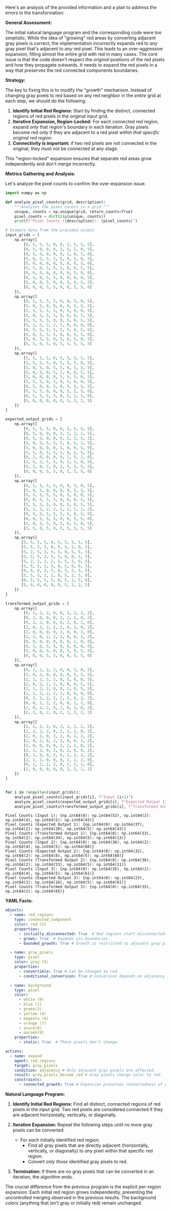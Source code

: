 Here's an analysis of the provided information and a plan to address the errors in the transformation:

**General Assessment:**

The initial natural language program and the corresponding code were too simplistic. While the idea of "growing" red areas by converting adjacent gray pixels is correct, the implementation incorrectly expands red to *any* gray pixel that's adjacent to *any* red pixel. This leads to an over-aggressive expansion, filling almost the entire grid with red in many cases. The core issue is that the code doesn't respect the *original* positions of the red pixels and how they propagate outwards. It needs to expand the red pixels in a way that preserves the red connected components boundaries.

**Strategy:**

The key to fixing this is to modify the "growth" mechanism. Instead of changing gray pixels to red based on any red neighbor in the *entire* grid at each step, we should do the following:

1.  **Identify Initial Red Regions:** Start by finding the distinct, connected regions of red pixels in the *original* input grid.
2.  **Iterative Expansion, Region-Locked:** For each connected red region, expand *only* that region's boundary in each iteration. Gray pixels become red only if they are adjacent to a red pixel *within that specific original red region*.
3. **Connectivity is important:** if two red pixels are not connected in the original, they must not be connected at any stage.

This "region-locked" expansion ensures that separate red areas grow independently and don't merge incorrectly.

**Metrics Gathering and Analysis:**

Let's analyze the pixel counts to confirm the over-expansion issue.


``` python
import numpy as np

def analyze_pixel_counts(grid, description):
    """Analyzes the pixel counts in a grid."""
    unique, counts = np.unique(grid, return_counts=True)
    pixel_counts = dict(zip(unique, counts))
    print(f"Pixel Counts ({description}): {pixel_counts}")

# Example data from the provided output
input_grids = [
    np.array([
        [0, 5, 5, 5, 0, 0, 2, 5, 5, 5],
        [0, 5, 0, 0, 0, 2, 5, 2, 0, 5],
        [0, 5, 5, 0, 0, 0, 2, 0, 5, 0],
        [5, 0, 5, 5, 5, 5, 0, 5, 0, 5],
        [5, 0, 0, 0, 0, 5, 0, 0, 5, 0],
        [5, 5, 0, 5, 5, 5, 0, 0, 5, 5],
        [0, 0, 0, 0, 0, 0, 0, 5, 0, 0],
        [0, 5, 0, 5, 5, 0, 0, 0, 0, 5],
        [5, 0, 0, 5, 0, 0, 5, 0, 5, 5],
        [0, 0, 0, 5, 5, 0, 0, 5, 5, 0]
    ]),
    np.array([
        [0, 5, 5, 5, 5, 0, 0, 5, 0, 5],
        [5, 0, 5, 0, 0, 0, 0, 5, 5, 5],
        [5, 5, 5, 5, 5, 0, 5, 0, 0, 5],
        [5, 0, 5, 5, 5, 0, 0, 0, 5, 5],
        [5, 5, 5, 5, 0, 0, 5, 0, 5, 5],
        [5, 2, 2, 2, 2, 5, 0, 0, 0, 0],
        [0, 5, 5, 5, 5, 5, 5, 0, 5, 5],
        [0, 0, 5, 5, 5, 0, 0, 5, 5, 0],
        [5, 0, 5, 5, 0, 5, 0, 5, 0, 5],
        [5, 5, 0, 5, 0, 5, 5, 5, 5, 5]
    ]),
    np.array([
        [5, 5, 5, 5, 0, 5, 5, 5, 5, 5],
        [5, 5, 5, 5, 0, 5, 5, 5, 0, 5],
        [5, 0, 5, 0, 5, 5, 0, 5, 5, 5],
        [5, 0, 5, 0, 5, 5, 0, 0, 5, 5],
        [5, 0, 0, 0, 0, 5, 5, 5, 0, 5],
        [5, 5, 5, 0, 5, 0, 5, 0, 0, 5],
        [0, 5, 0, 0, 5, 0, 5, 5, 5, 5],
        [5, 5, 5, 0, 0, 0, 5, 2, 5, 0],
        [0, 5, 5, 5, 5, 0, 5, 2, 5, 0],
        [5, 0, 0, 0, 0, 0, 5, 2, 2, 5]
    ])
]

expected_output_grids = [
    np.array([
        [0, 5, 5, 5, 0, 0, 2, 5, 5, 5],
        [0, 5, 0, 0, 0, 2, 5, 2, 2, 5],
        [0, 5, 5, 0, 0, 0, 2, 2, 5, 2],
        [5, 0, 5, 5, 5, 5, 0, 5, 2, 5],
        [5, 0, 0, 0, 0, 5, 0, 0, 5, 0],
        [5, 5, 0, 5, 5, 5, 0, 2, 5, 5],
        [0, 2, 0, 0, 0, 0, 2, 5, 2, 0],
        [2, 5, 2, 5, 5, 0, 2, 2, 0, 5],
        [5, 2, 0, 5, 0, 2, 5, 2, 5, 5],
        [0, 0, 0, 5, 5, 0, 2, 5, 5, 0]
    ]),
    np.array([
        [0, 5, 5, 5, 5, 0, 0, 5, 0, 5],
        [5, 0, 5, 0, 0, 0, 0, 5, 5, 5],
        [5, 5, 5, 5, 5, 0, 5, 0, 0, 5],
        [5, 0, 5, 5, 5, 0, 0, 0, 5, 5],
        [5, 5, 5, 5, 0, 0, 5, 0, 5, 5],
        [5, 2, 2, 2, 2, 5, 2, 2, 2, 2],
        [0, 5, 5, 5, 5, 5, 5, 0, 5, 5],
        [0, 0, 5, 5, 5, 0, 0, 5, 5, 0],
        [5, 0, 5, 5, 0, 5, 0, 5, 0, 5],
        [5, 5, 0, 5, 0, 5, 5, 5, 5, 5]
    ]),
    np.array([
       [5, 5, 5, 5, 0, 5, 5, 5, 5, 5],
       [5, 5, 5, 5, 0, 5, 5, 5, 0, 5],
       [5, 2, 5, 2, 5, 5, 0, 5, 5, 5],
       [5, 2, 5, 2, 5, 5, 0, 0, 5, 5],
       [5, 2, 2, 2, 2, 5, 5, 5, 0, 5],
       [5, 5, 5, 2, 5, 0, 5, 0, 0, 5],
       [0, 5, 0, 2, 5, 0, 5, 5, 5, 5],
       [5, 5, 5, 2, 2, 0, 5, 2, 5, 0],
       [0, 5, 5, 5, 5, 0, 5, 2, 5, 0],
       [5, 0, 0, 0, 0, 0, 5, 2, 2, 5]
    ])
]

transformed_output_grids = [
    np.array([
        [0, 2, 2, 2, 0, 0, 2, 2, 2, 2],
        [0, 2, 0, 0, 0, 2, 2, 2, 0, 2],
        [0, 2, 2, 0, 0, 0, 2, 0, 2, 0],
        [2, 0, 2, 2, 2, 2, 0, 2, 0, 2],
        [2, 0, 0, 0, 0, 2, 0, 0, 2, 0],
        [2, 2, 0, 2, 2, 2, 0, 0, 2, 2],
        [0, 0, 0, 0, 0, 0, 0, 2, 0, 0],
        [0, 5, 0, 5, 5, 0, 0, 0, 0, 5],
        [5, 0, 0, 5, 0, 0, 5, 0, 5, 5],
        [0, 0, 0, 5, 5, 0, 0, 5, 5, 0]
    ]),
    np.array([
        [0, 2, 2, 2, 2, 0, 0, 5, 0, 5],
        [2, 0, 2, 0, 0, 0, 0, 5, 5, 5],
        [2, 2, 2, 2, 2, 0, 5, 0, 0, 5],
        [2, 0, 2, 2, 2, 0, 0, 0, 5, 5],
        [2, 2, 2, 2, 0, 0, 2, 0, 5, 5],
        [2, 2, 2, 2, 2, 2, 0, 0, 0, 0],
        [0, 2, 2, 2, 2, 2, 2, 0, 2, 2],
        [0, 0, 2, 2, 2, 0, 0, 2, 2, 0],
        [2, 0, 2, 2, 0, 2, 0, 2, 0, 2],
        [2, 2, 0, 2, 0, 2, 2, 2, 2, 2]
    ]),
    np.array([
        [2, 2, 2, 2, 0, 2, 2, 2, 2, 2],
        [2, 2, 2, 2, 0, 2, 2, 2, 0, 2],
        [2, 0, 2, 0, 2, 2, 0, 2, 2, 2],
        [2, 0, 2, 0, 2, 2, 0, 0, 2, 2],
        [2, 0, 0, 0, 0, 2, 2, 2, 0, 2],
        [2, 2, 2, 0, 2, 0, 2, 0, 0, 2],
        [0, 2, 0, 0, 2, 0, 2, 2, 2, 2],
        [2, 2, 2, 0, 0, 0, 2, 2, 2, 0],
        [0, 2, 2, 2, 2, 0, 2, 2, 2, 0],
        [2, 0, 0, 0, 0, 0, 2, 2, 2, 2]
    ])
]


for i in range(len(input_grids)):
    analyze_pixel_counts(input_grids[i], f"Input {i+1}")
    analyze_pixel_counts(expected_output_grids[i], f"Expected Output {i+1}")
    analyze_pixel_counts(transformed_output_grids[i], f"Transformed Output {i+1}")


```
```
Pixel Counts (Input 1): {np.int64(0): np.int64(53), np.int64(2): np.int64(4), np.int64(5): np.int64(43)}
Pixel Counts (Expected Output 1): {np.int64(0): np.int64(37), np.int64(2): np.int64(20), np.int64(5): np.int64(43)}
Pixel Counts (Transformed Output 1): {np.int64(0): np.int64(53), np.int64(2): np.int64(34), np.int64(5): np.int64(13)}
Pixel Counts (Input 2): {np.int64(0): np.int64(36), np.int64(2): np.int64(4), np.int64(5): np.int64(60)}
Pixel Counts (Expected Output 2): {np.int64(0): np.int64(32), np.int64(2): np.int64(8), np.int64(5): np.int64(60)}
Pixel Counts (Transformed Output 2): {np.int64(0): np.int64(36), np.int64(2): np.int64(53), np.int64(5): np.int64(11)}
Pixel Counts (Input 3): {np.int64(0): np.int64(35), np.int64(2): np.int64(4), np.int64(5): np.int64(61)}
Pixel Counts (Expected Output 3): {np.int64(0): np.int64(23), np.int64(2): np.int64(16), np.int64(5): np.int64(61)}
Pixel Counts (Transformed Output 3): {np.int64(0): np.int64(35), np.int64(2): np.int64(65)}

```
**YAML Facts:**


```yaml
objects:
  - name: red_regions
    type: connected_component
    color: red (2)
    properties:
      - initially_disconnected: True  # Red regions start disconnected.
      - grows: True  # Expands its boundaries.
      - bounded_growth: True # Growth is restricted to adjacent gray pixels.

  - name: gray_pixels
    type: pixel
    color: gray (5)
    properties:
      - convertible: True # Can be changed to red.
      - conditional_conversion: True # Conversion depends on adjacency to red regions.

  - name: background
    type: pixel
    color:
      - white (0)
      - blue (1)
      - green(3)
      - yellow (4)
      - magenta (6)
      - orange (7)
      - azure(8)
      - maroon(9)
    properties:
      - static: True  # These pixels don't change.

actions:
  - name: expand
    agent: red_regions
    target: gray_pixels
    condition: adjacency # Only adjacent gray pixels are affected.
    result: gray_pixels_become_red # Gray pixels change color to red.
    constraints:
      - connected_growth: True # Expansion preserves connectedness of each red region.

```


**Natural Language Program:**

1.  **Identify Initial Red Regions:** Find all distinct, connected regions of red pixels in the *input* grid.  Two red pixels are considered connected if they are adjacent horizontally, vertically, or diagonally.

2.  **Iterative Expansion:** Repeat the following steps until no more gray pixels can be converted:
    *   For *each* initially identified red region:
        *   Find all gray pixels that are directly adjacent (horizontally, vertically, or diagonally) to *any* pixel within that specific red region.
        *   Convert *only those* identified gray pixels to red.

3. **Termination:** if there are no gray pixels that can be converted in an iteration, the algorithm ends.

The crucial difference from the previous program is the explicit per-region expansion.  Each initial red region grows independently, preventing the uncontrolled merging observed in the previous results. The background colors (anything that isn't gray or initially red) remain unchanged.
